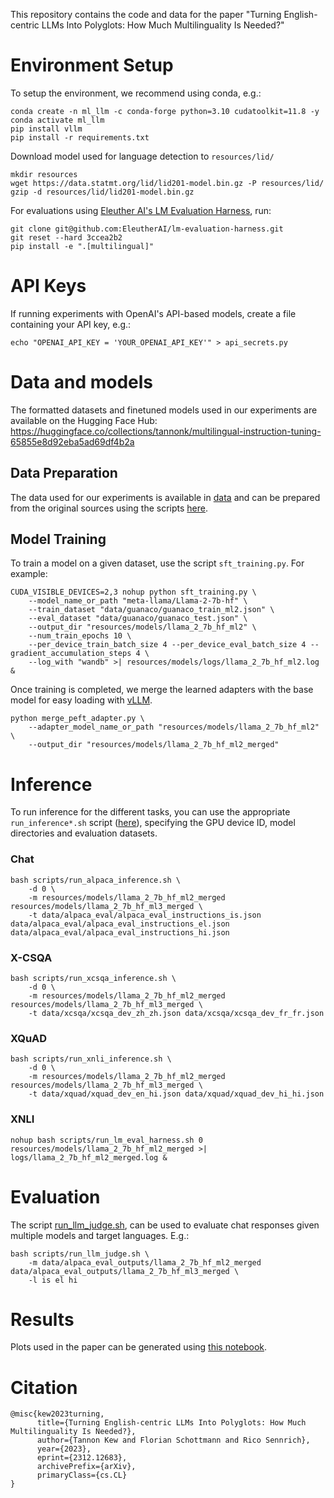 This repository contains the code and data for the paper "Turning English-centric LLMs Into Polyglots: How Much Multilinguality Is Needed?"

# Environment Setup

To setup the environment, we recommend using conda, e.g.:

```
conda create -n ml_llm -c conda-forge python=3.10 cudatoolkit=11.8 -y
conda activate ml_llm
pip install vllm
pip install -r requirements.txt
```

Download model used for language detection to `resources/lid/`

```
mkdir resources
wget https://data.statmt.org/lid/lid201-model.bin.gz -P resources/lid/
gzip -d resources/lid/lid201-model.bin.gz 
```

For evaluations using [Eleuther AI's LM Evaluation Harness](<https://github.com/EleutherAI/lm-evaluation-harness>), run:

```
git clone git@github.com:EleutherAI/lm-evaluation-harness.git
git reset --hard 3ccea2b2
pip install -e ".[multilingual]"
```

# API Keys

If running experiments with OpenAI's API-based models, create a file containing your API key, e.g.:

```
echo "OPENAI_API_KEY = 'YOUR_OPENAI_API_KEY'" > api_secrets.py
```

# Data and models

The formatted datasets and finetuned models used in our experiments are available on the Hugging Face Hub: https://huggingface.co/collections/tannonk/multilingual-instruction-tuning-65855e8d92eba5ad69df4b2a

## Data Preparation

The data used for our experiments is available in [data](./data) and can be prepared from the original sources using the scripts [here](./data_prep).

## Model Training

To train a model on a given dataset, use the script `sft_training.py`. For example:

```
CUDA_VISIBLE_DEVICES=2,3 nohup python sft_training.py \
    --model_name_or_path "meta-llama/Llama-2-7b-hf" \
    --train_dataset "data/guanaco/guanaco_train_ml2.json" \
    --eval_dataset "data/guanaco/guanaco_test.json" \
    --output_dir "resources/models/llama_2_7b_hf_ml2" \
    --num_train_epochs 10 \
    --per_device_train_batch_size 4 --per_device_eval_batch_size 4 --gradient_accumulation_steps 4 \
    --log_with "wandb" >| resources/models/logs/llama_2_7b_hf_ml2.log &
```

Once training is completed, we merge the learned adapters with the base model for easy loading with [vLLM](https://github.com/vllm-project/vllm).

```
python merge_peft_adapter.py \
    --adapter_model_name_or_path "resources/models/llama_2_7b_hf_ml2" \
    --output_dir "resources/models/llama_2_7b_hf_ml2_merged"
```

# Inference

To run inference for the different tasks, you can use the appropriate `run_inference*.sh` script ([here](./scripts)), specifying the GPU device ID, model directories and evaluation datasets.

### Chat

```
bash scripts/run_alpaca_inference.sh \
    -d 0 \
    -m resources/models/llama_2_7b_hf_ml2_merged resources/models/llama_2_7b_hf_ml3_merged \
    -t data/alpaca_eval/alpaca_eval_instructions_is.json data/alpaca_eval/alpaca_eval_instructions_el.json data/alpaca_eval/alpaca_eval_instructions_hi.json
```

### X-CSQA

```
bash scripts/run_xcsqa_inference.sh \
    -d 0 \
    -m resources/models/llama_2_7b_hf_ml2_merged resources/models/llama_2_7b_hf_ml3_merged \
    -t data/xcsqa/xcsqa_dev_zh_zh.json data/xcsqa/xcsqa_dev_fr_fr.json
```

### XQuAD

```
bash scripts/run_xnli_inference.sh \
    -d 0 \
    -m resources/models/llama_2_7b_hf_ml2_merged resources/models/llama_2_7b_hf_ml3_merged \
    -t data/xquad/xquad_dev_en_hi.json data/xquad/xquad_dev_hi_hi.json
```

### XNLI

```
nohup bash scripts/run_lm_eval_harness.sh 0 resources/models/llama_2_7b_hf_ml2_merged >| logs/llama_2_7b_hf_ml2_merged.log &
```

# Evaluation

The script [run_llm_judge.sh](./scripts/run_llm_judge.sh), can be used to evaluate chat responses given multiple models and target languages.
E.g.:

```
bash scripts/run_llm_judge.sh \
    -m data/alpaca_eval_outputs/llama_2_7b_hf_ml2_merged data/alpaca_eval_outputs/llama_2_7b_hf_ml3_merged \
    -l is el hi
```

# Results

Plots used in the paper can be generated using [this notebook](./process_main_results.ipynb).

# Citation

```
@misc{kew2023turning,
      title={Turning English-centric LLMs Into Polyglots: How Much Multilinguality Is Needed?}, 
      author={Tannon Kew and Florian Schottmann and Rico Sennrich},
      year={2023},
      eprint={2312.12683},
      archivePrefix={arXiv},
      primaryClass={cs.CL}
}
```
